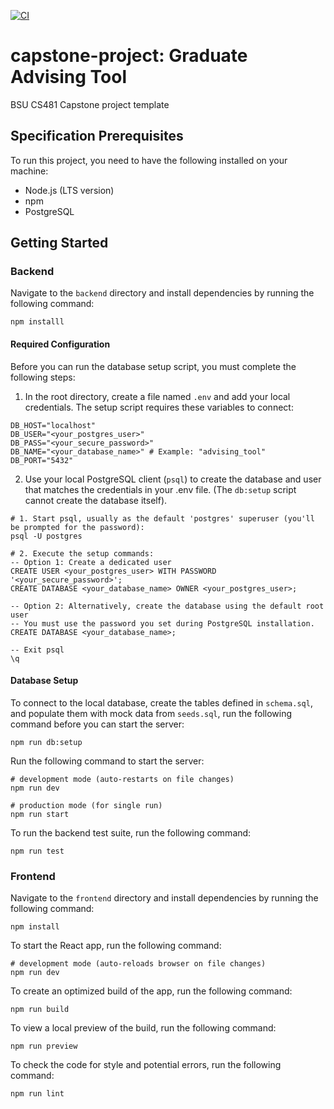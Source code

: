[![CI](https://github.com/Keys-481/fa25-the-shire/actions/workflows/ci.yml/badge.svg)](https://github.com/Keys-481/fa25-the-shire/actions/workflows/ci.yml)
# capstone-project: Graduate Advising Tool
BSU CS481 Capstone project template

## Specification Prerequisites
To run this project, you need to have the following installed on your machine:
* Node.js (LTS version)
* npm
* PostgreSQL

## Getting Started

### Backend
Navigate to the `backend` directory and install dependencies by running the following command:
```
npm installl
```

#### Required Configuration
Before you can run the database setup script, you must complete the following steps:

1. In the root directory, create a file named `.env` and add your local credentials. The setup script requires these variables to connect:
```
DB_HOST="localhost"
DB_USER="<your_postgres_user>"
DB_PASS="<your_secure_password>"
DB_NAME="<your_database_name>" # Example: "advising_tool"
DB_PORT="5432"
```
2. Use your local PostgreSQL client (`psql`) to create the database and user that matches the credentials in your .env file. (The `db:setup` script cannot create the database itself).

```
# 1. Start psql, usually as the default 'postgres' superuser (you'll be prompted for the password):
psql -U postgres

# 2. Execute the setup commands:
-- Option 1: Create a dedicated user
CREATE USER <your_postgres_user> WITH PASSWORD '<your_secure_password>';
CREATE DATABASE <your_database_name> OWNER <your_postgres_user>;

-- Option 2: Alternatively, create the database using the default root user
-- You must use the password you set during PostgreSQL installation.
CREATE DATABASE <your_database_name>;

-- Exit psql
\q

```

#### Database Setup
To connect to the local database, create the tables defined in `schema.sql`, and populate them with mock data from `seeds.sql`, run the following command before you can start the server:

```
npm run db:setup
```

Run the following command to start the server:
```
# development mode (auto-restarts on file changes)
npm run dev

# production mode (for single run)
npm run start
```


To run the backend test suite, run the following command:
```
npm run test
```

### Frontend
Navigate to the `frontend` directory and install dependencies by running the following command:
```
npm install
```

To start the React app, run the following command:
```
# development mode (auto-reloads browser on file changes)
npm run dev
```

To create an optimized build of the app, run the following command:
```
npm run build
```

To view a local preview of the build, run the following command:
```
npm run preview
```

To check the code for style and potential errors, run the following command:
```
npm run lint
```

